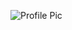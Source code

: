 ![Profile Pic](https://github.com/govindaghr/govindaghr.github.io/blob/main/screenshot.PNG.png?raw=true)
